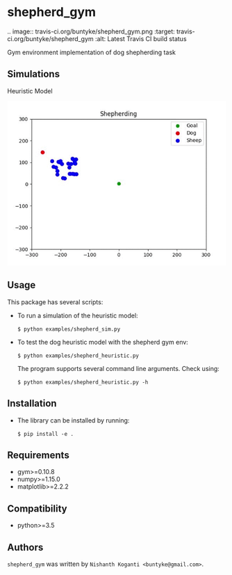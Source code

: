 shepherd_gym
============

.. image:: travis-ci.org/buntyke/shepherd_gym.png
   :target: travis-ci.org/buntyke/shepherd_gym
   :alt: Latest Travis CI build status

Gym environment implementation of dog shepherding task

Simulations
-----------

Heuristic Model

![](images/heuristic.gif)

Usage
-----

This package has several scripts:

* To run a simulation of the heuristic model:
  ```
  $ python examples/shepherd_sim.py
  ```

* To test the dog heuristic model with the shepherd gym env:
  ```
  $ python examples/shepherd_heuristic.py
  ```

  The program supports several command line arguments. Check using:
  ```
  $ python examples/shepherd_heuristic.py -h
  ```

Installation
------------

* The library can be installed by running:
  ```
  $ pip install -e .
  ```

Requirements
------------
* gym>=0.10.8 
* numpy>=1.15.0
* matplotlib>=2.2.2

Compatibility
-------------

* python>=3.5 

Authors
-------

`shepherd_gym` was written by `Nishanth Koganti <buntyke@gmail.com>`.
